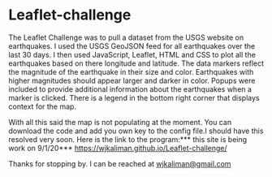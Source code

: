 # Leaflet-challenge
The Leaflet Challenge was to pull a dataset from the USGS website on earthquakes. I used the USGS GeoJSON feed for all earthquakes over the last 30 days. I then used JavaScript, Leaflet, HTML and CSS to plot all the earthquakes based on there longitude and latitude. The data markers reflect the magnitude of the earthquake in their size and color. Earthquakes with higher magnitudes should appear larger and darker in color. Popups were included to provide additional information about the earthquakes when a marker is clicked. There is a legend in the bottom right corner that displays context for the map.

With all this said the map is not populating at the moment. You can download the code and add you own key to the config file.I should have this resolved very soon.
Here is the link to the program:*** this site is being work on 9/1/20***
https://wjkaliman.github.io/Leaflet-challenge/

Thanks for stopping by. I can be reached at wjkaliman@gmail.com
